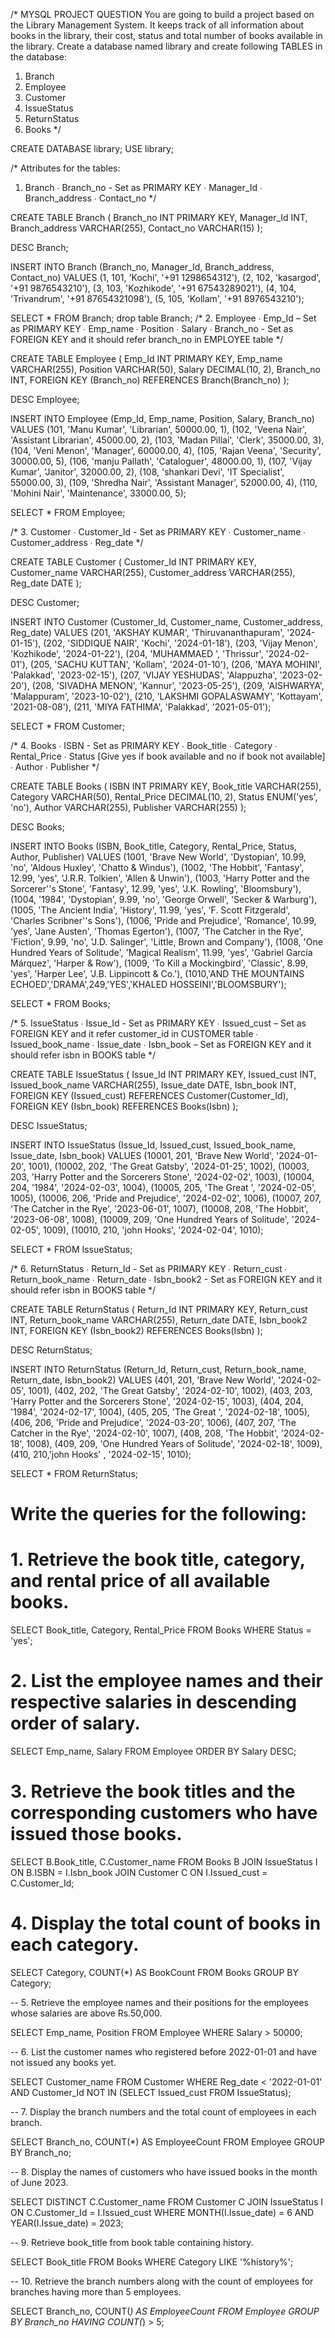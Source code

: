 /*                                   MYSQL PROJECT
									   QUESTION
 You are going to build a project based on the Library Management System. It
keeps track of all information about books in the library, their cost, status and
total number of books available in the library.
Create a database named library and create following TABLES in the database:
1. Branch
2. Employee
3. Customer
4. IssueStatus
5. ReturnStatus
6. Books
*/

CREATE DATABASE library;
USE library;

/*
Attributes for the tables:
1. Branch
∙ Branch_no - Set as PRIMARY KEY
∙ Manager_Id
∙ Branch_address
∙ Contact_no
*/

CREATE TABLE Branch (
    Branch_no INT PRIMARY KEY,
    Manager_Id INT,
    Branch_address VARCHAR(255),
    Contact_no VARCHAR(15)
);

DESC Branch;

INSERT INTO Branch (Branch_no, Manager_Id, Branch_address, Contact_no) VALUES
(1, 101, 'Kochi', '+91 1298654312'),
(2, 102, 'kasargod', '+91 9876543210'),
(3, 103, 'Kozhikode', '+91 67543289021'),
(4, 104, 'Trivandrum', '+91 87654321098'),
(5, 105, 'Kollam', '+91 8976543210');

SELECT * FROM Branch;
drop table Branch;
/*
2. Employee
∙ Emp_Id – Set as PRIMARY KEY
∙ Emp_name
∙ Position
∙ Salary
∙ Branch_no - Set as FOREIGN KEY and it should refer branch_no in
EMPLOYEE table
*/

CREATE TABLE Employee (
    Emp_Id INT PRIMARY KEY,
    Emp_name VARCHAR(255),
    Position VARCHAR(50),
    Salary DECIMAL(10, 2),
    Branch_no INT,
    FOREIGN KEY (Branch_no) REFERENCES Branch(Branch_no)
);

DESC Employee;

INSERT INTO Employee (Emp_Id, Emp_name, Position, Salary, Branch_no) VALUES
(101, 'Manu Kumar', 'Librarian', 50000.00, 1),
(102, 'Veena Nair', 'Assistant Librarian', 45000.00, 2),
(103, 'Madan Pillai', 'Clerk', 35000.00, 3),
(104, 'Veni Menon', 'Manager', 60000.00, 4),
(105, 'Rajan Veena', 'Security', 30000.00, 5),
(106, 'manju Pallath', 'Cataloguer', 48000.00, 1),
(107, 'Vijay Kumar', 'Janitor', 32000.00, 2),
(108, 'shankari Devi', 'IT Specialist', 55000.00, 3),
(109, 'Shredha Nair', 'Assistant Manager', 52000.00, 4),
(110, 'Mohini Nair', 'Maintenance', 33000.00, 5);

SELECT * FROM Employee;

/*
3. Customer
∙ Customer_Id - Set as PRIMARY KEY
∙ Customer_name
∙ Customer_address
∙ Reg_date
*/

CREATE TABLE Customer (
    Customer_Id INT PRIMARY KEY,
    Customer_name VARCHAR(255),
    Customer_address VARCHAR(255),
    Reg_date DATE
);

DESC Customer;

INSERT INTO Customer (Customer_Id, Customer_name, Customer_address, Reg_date) VALUES
(201, 'AKSHAY KUMAR', 'Thiruvananthapuram', '2024-01-15'),
(202, 'SIDDIQUE NAIR', 'Kochi', '2024-01-18'),
(203, 'Vijay Menon', 'Kozhikode', '2024-01-22'),
(204, 'MUHAMMAED ', 'Thrissur', '2024-02-01'),
(205, 'SACHU KUTTAN', 'Kollam', '2024-01-10'),
(206, 'MAYA MOHINI', 'Palakkad', '2023-02-15'),
(207, 'VIJAY YESHUDAS', 'Alappuzha', '2023-02-20'),
(208, 'SIVADHA MENON', 'Kannur', '2023-05-25'),
(209, 'AISHWARYA', 'Malappuram', '2023-10-02'),
(210, 'LAKSHMI GOPALASWAMY', 'Kottayam', '2021-08-08'),
(211, 'MIYA FATHIMA', 'Palakkad', '2021-05-01');

SELECT * FROM Customer;

/*
4. Books
∙ ISBN - Set as PRIMARY KEY
∙ Book_title
∙ Category
∙ Rental_Price
∙ Status [Give yes if book available and no if book not available] ∙
Author
∙ Publisher
*/

CREATE TABLE Books (
    ISBN INT PRIMARY KEY,
    Book_title VARCHAR(255),
    Category VARCHAR(50),
    Rental_Price DECIMAL(10, 2),
    Status ENUM('yes', 'no'),
    Author VARCHAR(255),
    Publisher VARCHAR(255)
);

DESC Books;

INSERT INTO Books (ISBN, Book_title, Category, Rental_Price, Status, Author, Publisher) VALUES
(1001, 'Brave New World', 'Dystopian', 10.99, 'no', 'Aldous Huxley', 'Chatto & Windus'),
(1002, 'The Hobbit', 'Fantasy', 12.99, 'yes', 'J.R.R. Tolkien', 'Allen & Unwin'),
(1003, 'Harry Potter and the Sorcerer''s Stone', 'Fantasy', 12.99, 'yes', 'J.K. Rowling', 'Bloomsbury'),
(1004, '1984', 'Dystopian', 9.99, 'no', 'George Orwell', 'Secker & Warburg'),
(1005, 'The Ancient India', 'History', 11.99, 'yes', 'F. Scott Fitzgerald', 'Charles Scribner''s Sons'),
(1006, 'Pride and Prejudice', 'Romance', 10.99, 'yes', 'Jane Austen', 'Thomas Egerton'),
(1007, 'The Catcher in the Rye', 'Fiction', 9.99, 'no', 'J.D. Salinger', 'Little, Brown and Company'),
(1008, 'One Hundred Years of Solitude', 'Magical Realism', 11.99, 'yes', 'Gabriel García Márquez', 'Harper & Row'),
(1009, 'To Kill a Mockingbird', 'Classic', 8.99, 'yes', 'Harper Lee', 'J.B. Lippincott & Co.'),
(1010,'AND THE MOUNTAINS ECHOED','DRAMA',249,'YES','KHALED HOSSEINI','BLOOMSBURY');


SELECT * FROM Books;

/*
5. IssueStatus
∙ Issue_Id - Set as PRIMARY KEY
∙ Issued_cust – Set as FOREIGN KEY and it refer customer_id in
CUSTOMER table
∙ Issued_book_name
∙ Issue_date
∙ Isbn_book – Set as FOREIGN KEY and it should refer isbn in
BOOKS table
*/

CREATE TABLE IssueStatus (
    Issue_Id INT PRIMARY KEY,
    Issued_cust INT,
    Issued_book_name VARCHAR(255),
    Issue_date DATE,
    Isbn_book INT,
    FOREIGN KEY (Issued_cust) REFERENCES Customer(Customer_Id),
    FOREIGN KEY (Isbn_book) REFERENCES Books(Isbn)
);

DESC IssueStatus;

INSERT INTO IssueStatus (Issue_Id, Issued_cust, Issued_book_name, Issue_date, Isbn_book) VALUES
(10001, 201, 'Brave New World', '2024-01-20', 1001),
(10002, 202, 'The Great Gatsby', '2024-01-25', 1002),
(10003, 203, 'Harry Potter and the Sorcerers Stone', '2024-02-02', 1003),
(10004, 204, '1984', '2024-02-03', 1004),
(10005, 205, 'The Great ', '2024-02-05', 1005),
(10006, 206, 'Pride and Prejudice', '2024-02-02', 1006),
(10007, 207, 'The Catcher in the Rye', '2023-06-01', 1007),
(10008, 208, 'The Hobbit', '2023-06-08', 1008),
(10009, 209, 'One Hundred Years of Solitude', '2024-02-05', 1009),
(10010, 210, 'john Hooks', '2024-02-04', 1010);

SELECT * FROM IssueStatus;

/*
6. ReturnStatus
∙ Return_Id - Set as PRIMARY KEY
∙ Return_cust
∙ Return_book_name
∙ Return_date
∙ Isbn_book2 - Set as FOREIGN KEY and it should refer isbn in
BOOKS table
*/

CREATE TABLE ReturnStatus (
    Return_Id INT PRIMARY KEY,
    Return_cust INT,
    Return_book_name VARCHAR(255),
    Return_date DATE,
    Isbn_book2 INT,
    FOREIGN KEY (Isbn_book2) REFERENCES Books(Isbn)
);

DESC ReturnStatus;

INSERT INTO ReturnStatus (Return_Id, Return_cust, Return_book_name, Return_date, Isbn_book2) VALUES
(401, 201, 'Brave New World', '2024-02-05', 1001),
(402, 202, 'The Great Gatsby', '2024-02-10', 1002),
(403, 203, 'Harry Potter and the Sorcerers Stone', '2024-02-15', 1003),
(404, 204, '1984', '2024-02-17', 1004),
(405, 205, 'The Great ', '2024-02-18', 1005),
(406, 206, 'Pride and Prejudice', '2024-03-20', 1006),
(407, 207, 'The Catcher in the Rye', '2024-02-10', 1007),
(408, 208, 'The Hobbit', '2024-02-18', 1008),
(409, 209, 'One Hundred Years of Solitude', '2024-02-18', 1009),
(410, 210,'john Hooks' , '2024-02-15', 1010);

SELECT * FROM ReturnStatus;

# Write the queries for the following:

# 1. Retrieve the book title, category, and rental price of all available books.

SELECT Book_title, Category, Rental_Price FROM Books WHERE Status = 'yes';

# 2. List the employee names and their respective salaries in descending order of salary.
	  
SELECT Emp_name, Salary FROM Employee ORDER BY Salary DESC;

# 3. Retrieve the book titles and the corresponding customers who have issued those books.

SELECT B.Book_title, C.Customer_name FROM Books B JOIN IssueStatus I ON B.ISBN = I.Isbn_book JOIN Customer C ON I.Issued_cust = C.Customer_Id;

# 4. Display the total count of books in each category.

SELECT Category, COUNT(*) AS BookCount FROM Books GROUP BY Category;

-- 5. Retrieve the employee names and their positions for the employees whose salaries are above Rs.50,000.
	
SELECT Emp_name, Position FROM Employee WHERE Salary > 50000;

-- 6. List the customer names who registered before 2022-01-01 and have not issued any books yet.

SELECT Customer_name FROM Customer WHERE Reg_date < '2022-01-01' AND Customer_Id NOT IN (SELECT Issued_cust FROM IssueStatus);
    
-- 7. Display the branch numbers and the total count of employees in each branch.

SELECT Branch_no, COUNT(*) AS EmployeeCount FROM Employee GROUP BY Branch_no;
    
-- 8. Display the names of customers who have issued books in the month of June 2023.
	
SELECT DISTINCT C.Customer_name FROM Customer C JOIN IssueStatus I ON C.Customer_Id = I.Issued_cust WHERE MONTH(I.Issue_date) = 6 AND YEAR(I.Issue_date) = 2023;

-- 9. Retrieve book_title from book table containing history. 

SELECT Book_title FROM Books WHERE Category LIKE '%history%';

-- 10. Retrieve the branch numbers along with the count of employees for branches having more than 5 employees.
	
SELECT Branch_no, COUNT(*) AS EmployeeCount FROM Employee GROUP BY Branch_no HAVING COUNT(*) > 5;
